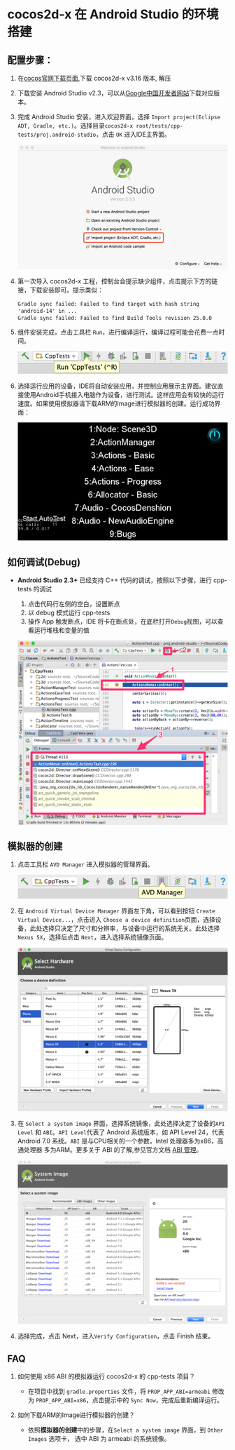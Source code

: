 # cocos2d-x 在 Android Studio 的环境搭建

## 配置步骤：

1. 在[cocos官网下载页面](http://www.cocos.com/download),下载 cocos2d-x v3.16 版本, 解压
1. 下载安装 Android Studio v2.3，可以从[Google中国开发者网站](https://developer.android.google.cn/studio/index.html)下载对应版本。
1. 完成 Android Studio 安装，进入欢迎界面，选择 `Import project(Eclipse ADT, Gradle, etc.)`。选择目录`cocos2d-x root/tests/cpp-tests/proj.android-studio`，点击 `OK` 进入IDE主界面。

    <a href="Android-Studio-img/Import-project.png" target="_blank"><img src="Android-Studio-img/Import-project.png" alt="Import"></a>

1. 第一次导入 cocos2d-x 工程，控制台会提示缺少组件，点击提示下方的链接，下载安装即可。提示类似： 
    ```
    Gradle sync failed: Failed to find target with hash string 'android-14' in ...
    Gradle sync failed: Failed to find Build Tools revision 25.0.0
    ```
1. 组件安装完成，点击工具栏 `Run`，进行编译运行，编译过程可能会花费一点时间。

    ![Run](Android-Studio-img/bar-Run.png)
1. 选择运行应用的设备，IDE将自动安装应用，并控制应用展示主界面。建议直接使用Android手机接入电脑作为设备，进行测试。这样应用会有较快的运行速度。如果使用模拟器请下载ARM的Image进行模拟器的创建。运行成功界面：

    <a href="Android-Studio-img/cpp-tests-success.png" target="_blank"><img src="Android-Studio-img/cpp-tests-success.png" alt="Run Success"></a>

## 如何调试(Debug)

* __Android Studio 2.3+__ 已经支持 C++ 代码的调试，按照以下步骤，进行 cpp-tests 的调试

    1. 点击代码行左侧的空白，设置断点
    1. 以 debug 模式运行 cpp-tests
    3. 操作 App 触发断点，IDE 将卡在断点处，在底栏打开`Debug`视图，可以查看运行堆栈和变量的值

    ![](../../en/installation/Android-Studio-img/debug_cpp_tests.png "")

## 模拟器的创建

1. 点击工具栏 `AVD Manager` 进入模拟器的管理界面。

    ![AVD Manager](Android-Studio-img/bar-AVD-Manager.png)
1. 在 `Android Virtual Device Manager` 界面左下角，可以看到按钮 `Create Virtual Device...`，点击进入 `Choose a device definition`页面，选择设备，此处选择只决定了尺寸和分辨率，与设备中运行的系统无关。此处选择 `Nexus 5X`，选择后点击 `Next`，进入选择系统镜像页面。

    <a href="Android-Studio-img/choose-device-definition.png" target="_blank"><img src="Android-Studio-img/choose-device-definition.png" alt="Choose Device"></a>


1. 在 `Select a system image` 界面，选择系统镜像，此处选择决定了设备的`API Level` 和 `ABI`。`API Level`代表了 Android 系统版本，如 API Level 24，代表 Android 7.0 系统。`ABI` 是与CPU相关的一个参数，Intel 处理器多为x86，高通处理器 多为ARM。更多关于 ABI 的了解,参见官方文档 [ABI 管理](https://developer.android.google.cn/ndk/guides/abis.html?hl=zh-cn)。

    <a href="Android-Studio-img/select-image.png" target="_blank"><img src="Android-Studio-img/select-image.png" alt="Select Image"></a>

1. 选择完成，点击 Next，进入`Verify Configuration`，点击 Finish 结束。

## FAQ

1. 如何使用 x86 ABI 的模拟器运行 cocos2d-x 的 cpp-tests 项目？
    - 在项目中找到 `gradle.properties` 文件，将 `PROP_APP_ABI=armeabi` 修改为 `PROP_APP_ABI=x86`，点击提示中的 `Sync Now`，完成后重新编译运行。

1. 如何下载ARM的Image进行模拟器的创建？
    - 依照**模拟器的创建**中的步骤，在`Select a system image` 界面，到 `Other Images` 选项卡， 选中 ABI 为 armeabi 的系统镜像。